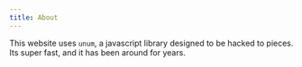 ```yaml
---
title: About
---
```


This website uses `unum`, a javascript library designed to be hacked to pieces. Its super fast, and it has been around for years. 
